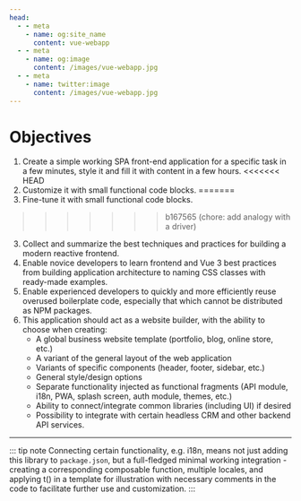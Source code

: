 ```yaml
---
head:
  - - meta
    - name: og:site_name
      content: vue-webapp
  - - meta
    - name: og:image
      content: /images/vue-webapp.jpg
  - - meta
    - name: twitter:image
      content: /images/vue-webapp.jpg
---
```


# Objectives 

1. Create a simple working SPA front-end application for a specific task in a few minutes, style it and fill it with content in a few hours.
<<<<<<< HEAD
2. Customize it with small functional code blocks.
=======
2. Fine-tune it with small functional code blocks.
>>>>>>> b167565 (chore: add analogy with a driver)
3. Collect and summarize the best techniques and practices for building a modern reactive frontend.
4. Enable novice developers to learn frontend and Vue 3 best practices from building application architecture to naming CSS classes with ready-made examples.
5. Enable experienced developers to quickly and more efficiently reuse overused boilerplate code, especially that which cannot be distributed as NPM packages.
6. This application should act as a website builder, with the ability to choose when creating:
    - A global business website template (portfolio, blog, online store, etc.)
    - A variant of the general layout of the web application
    - Variants of specific components (header, footer, sidebar, etc.)
    - General style/design options
    - Separate functionality injected as functional fragments (API module, i18n, PWA, splash screen, auth module, themes, etc.)
    - Ability to connect/integrate common libraries (including UI) if desired
    - Possibility to integrate with certain headless CRM and other backend API services.

------

::: tip note
Connecting certain functionality, e.g. i18n, means not just adding this library to `package.json`, but a full-fledged minimal working integration - creating a corresponding composable function, multiple locales, and applying t() in a template for illustration with necessary comments in the code to facilitate further use and customization.
:::